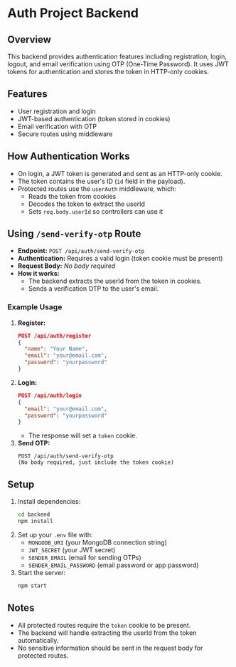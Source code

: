 # Auth Project Backend

## Overview
This backend provides authentication features including registration, login, logout, and email verification using OTP (One-Time Password). It uses JWT tokens for authentication and stores the token in HTTP-only cookies.

## Features
- User registration and login
- JWT-based authentication (token stored in cookies)
- Email verification with OTP
- Secure routes using middleware

## How Authentication Works
- On login, a JWT token is generated and sent as an HTTP-only cookie.
- The token contains the user's ID (`id` field in the payload).
- Protected routes use the `userAuth` middleware, which:
  - Reads the token from cookies
  - Decodes the token to extract the userId
  - Sets `req.body.userId` so controllers can use it

## Using `/send-verify-otp` Route
- **Endpoint:** `POST /api/auth/send-verify-otp`
- **Authentication:** Requires a valid login (token cookie must be present)
- **Request Body:** _No body required_
- **How it works:**
  - The backend extracts the userId from the token in cookies.
  - Sends a verification OTP to the user's email.

### Example Usage
1. **Register:**
   ```json
   POST /api/auth/register
   {
     "name": "Your Name",
     "email": "your@email.com",
     "password": "yourpassword"
   }
   ```
2. **Login:**
   ```json
   POST /api/auth/login
   {
     "email": "your@email.com",
     "password": "yourpassword"
   }
   ```
   - The response will set a `token` cookie.
3. **Send OTP:**
   ```
   POST /api/auth/send-verify-otp
   (No body required, just include the token cookie)
   ```

## Setup
1. Install dependencies:
   ```bash
   cd backend
   npm install
   ```
2. Set up your `.env` file with:
   - `MONGODB_URI` (your MongoDB connection string)
   - `JWT_SECRET` (your JWT secret)
   - `SENDER_EMAIL` (email for sending OTPs)
   - `SENDER_EMAIL_PASSWORD` (email password or app password)
3. Start the server:
   ```bash
   npm start
   ```

## Notes
- All protected routes require the `token` cookie to be present.
- The backend will handle extracting the userId from the token automatically.
- No sensitive information should be sent in the request body for protected routes.
